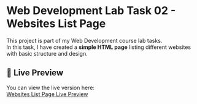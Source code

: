 # Web Development Lab Task 02 - Websites List Page

This project is part of my Web Development course lab tasks.  
In this task, I have created a **simple HTML page** listing different websites with basic structure and design.

## 🔗 Live Preview

You can view the live version here:  
[Websites List Page Live Preview](https://raw.githack.com/MuhammadIqbal009/Web_Design_and_Development_Course_2022-SE-42/main/Lab_Task_02/Websides.html)
